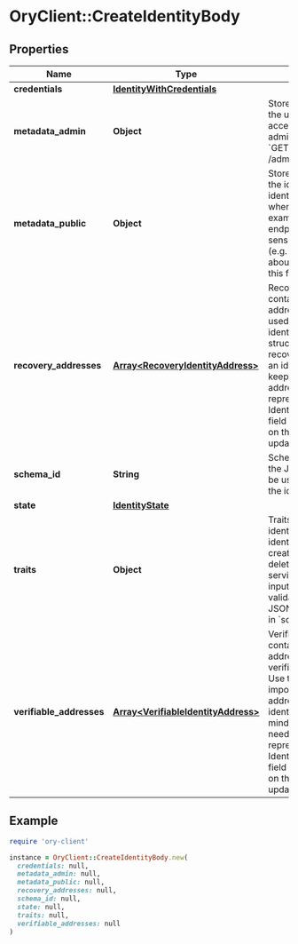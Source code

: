 # OryClient::CreateIdentityBody

## Properties

| Name | Type | Description | Notes |
| ---- | ---- | ----------- | ----- |
| **credentials** | [**IdentityWithCredentials**](IdentityWithCredentials.md) |  | [optional] |
| **metadata_admin** | **Object** | Store metadata about the user which is only accessible through admin APIs such as &#x60;GET /admin/identities/&lt;id&gt;&#x60;. | [optional] |
| **metadata_public** | **Object** | Store metadata about the identity which the identity itself can see when calling for example the session endpoint. Do not store sensitive information (e.g. credit score) about the identity in this field. | [optional] |
| **recovery_addresses** | [**Array&lt;RecoveryIdentityAddress&gt;**](RecoveryIdentityAddress.md) | RecoveryAddresses contains all the addresses that can be used to recover an identity.  Use this structure to import recovery addresses for an identity. Please keep in mind that the address needs to be represented in the Identity Schema or this field will be overwritten on the next identity update. | [optional] |
| **schema_id** | **String** | SchemaID is the ID of the JSON Schema to be used for validating the identity&#39;s traits. |  |
| **state** | [**IdentityState**](IdentityState.md) |  | [optional] |
| **traits** | **Object** | Traits represent an identity&#39;s traits. The identity is able to create, modify, and delete traits in a self-service manner. The input will always be validated against the JSON Schema defined in &#x60;schema_url&#x60;. |  |
| **verifiable_addresses** | [**Array&lt;VerifiableIdentityAddress&gt;**](VerifiableIdentityAddress.md) | VerifiableAddresses contains all the addresses that can be verified by the user.  Use this structure to import verified addresses for an identity. Please keep in mind that the address needs to be represented in the Identity Schema or this field will be overwritten on the next identity update. | [optional] |

## Example

```ruby
require 'ory-client'

instance = OryClient::CreateIdentityBody.new(
  credentials: null,
  metadata_admin: null,
  metadata_public: null,
  recovery_addresses: null,
  schema_id: null,
  state: null,
  traits: null,
  verifiable_addresses: null
)
```

